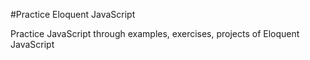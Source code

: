 #Practice Eloquent JavaScript

Practice JavaScript through examples, exercises, projects of Eloquent JavaScript
